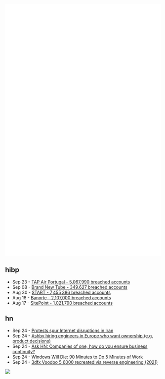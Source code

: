 ![Metrics](https://raw.githubusercontent.com/phixion/phixion/master/metrics.svg)

## hibp

<!--
for https://github.com/phixion/phixion/blob/main/.github/workflows/feeds.yml
-->
<!--START_SECTION:haveibeenpwnd-->
- Sep 23 - [TAP Air Portugal - 5,067,990 breached accounts](https://haveibeenpwned.com/PwnedWebsites#TAPAirPortugal)
- Sep 08 - [Brand New Tube - 349,627 breached accounts](https://haveibeenpwned.com/PwnedWebsites#BrandNewTube)
- Aug 30 - [START - 7,455,386 breached accounts](https://haveibeenpwned.com/PwnedWebsites#Start)
- Aug 18 - [Banorte - 2,107,000 breached accounts](https://haveibeenpwned.com/PwnedWebsites#Banorte)
- Aug 17 - [SitePoint - 1,021,790 breached accounts](https://haveibeenpwned.com/PwnedWebsites#SitePoint)
<!--END_SECTION:haveibeenpwnd-->

## hn

<!--
for https://github.com/phixion/phixion/blob/main/.github/workflows/feeds.yml
-->
<!--START_SECTION:hn-->
- Sep 24 - [Protests spur Internet disruptions in Iran](https://blog.cloudflare.com/protests-internet-disruption-ir/)
- Sep 24 - [Ashby hiring engineers in Europe who want ownership (e.g. product decisions)](https://www.ashbyhq.com/careers?utm_source=hn)
- Sep 24 - [Ask HN: Companies of one, how do you ensure business continuity?](https://news.ycombinator.com/item?id=32960255)
- Sep 24 - [Windows Will Die: 90 Minutes to Do 5 Minutes of Work](https://gavinhoward.com/2022/09/windows-will-die-90-minutes-to-do-5-minutes-of-work/)
- Sep 24 - [3dfx Voodoo 5 6000 recreated via reverse engineering (2021)](https://hexus.net/tech/news/graphics/147447-3dfx-voodoo-5-6000-recreated-via-reverse-engineering/)
<!--END_SECTION:hn-->

<!--
for https://yhype.me
-->
![](https://hit.yhype.me/github/profile?user_id=13013670)
